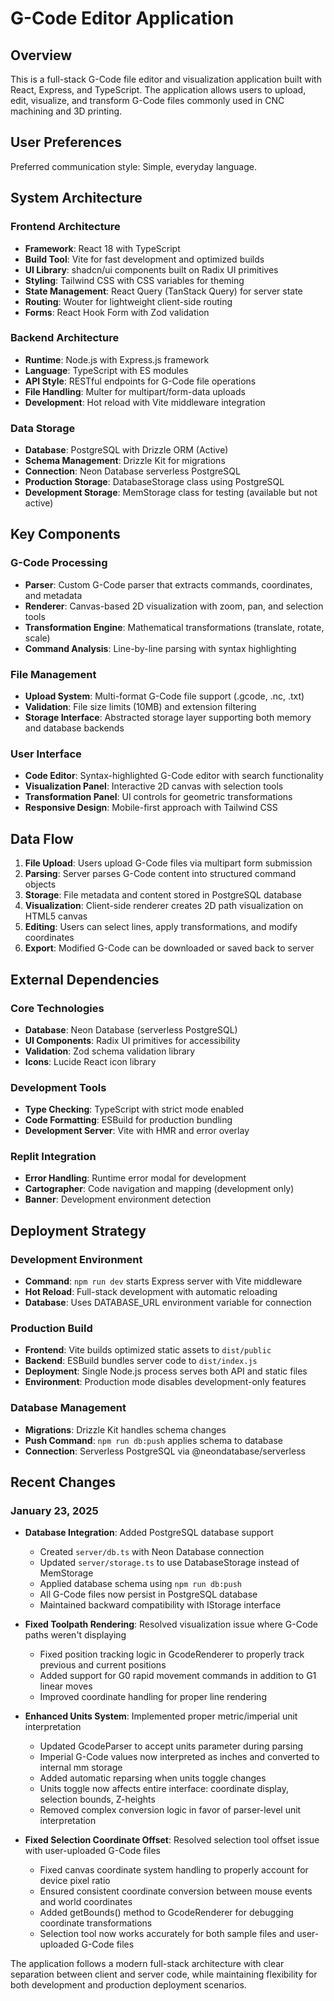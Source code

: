 # G-Code Editor Application

## Overview

This is a full-stack G-Code file editor and visualization application built with React, Express, and TypeScript. The application allows users to upload, edit, visualize, and transform G-Code files commonly used in CNC machining and 3D printing.

## User Preferences

Preferred communication style: Simple, everyday language.

## System Architecture

### Frontend Architecture
- **Framework**: React 18 with TypeScript
- **Build Tool**: Vite for fast development and optimized builds
- **UI Library**: shadcn/ui components built on Radix UI primitives
- **Styling**: Tailwind CSS with CSS variables for theming
- **State Management**: React Query (TanStack Query) for server state
- **Routing**: Wouter for lightweight client-side routing
- **Forms**: React Hook Form with Zod validation

### Backend Architecture
- **Runtime**: Node.js with Express.js framework
- **Language**: TypeScript with ES modules
- **API Style**: RESTful endpoints for G-Code file operations
- **File Handling**: Multer for multipart/form-data uploads
- **Development**: Hot reload with Vite middleware integration

### Data Storage
- **Database**: PostgreSQL with Drizzle ORM (Active)
- **Schema Management**: Drizzle Kit for migrations
- **Connection**: Neon Database serverless PostgreSQL
- **Production Storage**: DatabaseStorage class using PostgreSQL
- **Development Storage**: MemStorage class for testing (available but not active)

## Key Components

### G-Code Processing
- **Parser**: Custom G-Code parser that extracts commands, coordinates, and metadata
- **Renderer**: Canvas-based 2D visualization with zoom, pan, and selection tools
- **Transformation Engine**: Mathematical transformations (translate, rotate, scale)
- **Command Analysis**: Line-by-line parsing with syntax highlighting

### File Management
- **Upload System**: Multi-format G-Code file support (.gcode, .nc, .txt)
- **Validation**: File size limits (10MB) and extension filtering
- **Storage Interface**: Abstracted storage layer supporting both memory and database backends

### User Interface
- **Code Editor**: Syntax-highlighted G-Code editor with search functionality
- **Visualization Panel**: Interactive 2D canvas with selection tools
- **Transformation Panel**: UI controls for geometric transformations
- **Responsive Design**: Mobile-first approach with Tailwind CSS

## Data Flow

1. **File Upload**: Users upload G-Code files via multipart form submission
2. **Parsing**: Server parses G-Code content into structured command objects
3. **Storage**: File metadata and content stored in PostgreSQL database
4. **Visualization**: Client-side renderer creates 2D path visualization on HTML5 canvas
5. **Editing**: Users can select lines, apply transformations, and modify coordinates
6. **Export**: Modified G-Code can be downloaded or saved back to server

## External Dependencies

### Core Technologies
- **Database**: Neon Database (serverless PostgreSQL)
- **UI Components**: Radix UI primitives for accessibility
- **Validation**: Zod schema validation library
- **Icons**: Lucide React icon library

### Development Tools
- **Type Checking**: TypeScript with strict mode enabled
- **Code Formatting**: ESBuild for production bundling
- **Development Server**: Vite with HMR and error overlay

### Replit Integration
- **Error Handling**: Runtime error modal for development
- **Cartographer**: Code navigation and mapping (development only)
- **Banner**: Development environment detection

## Deployment Strategy

### Development Environment
- **Command**: `npm run dev` starts Express server with Vite middleware
- **Hot Reload**: Full-stack development with automatic reloading
- **Database**: Uses DATABASE_URL environment variable for connection

### Production Build
- **Frontend**: Vite builds optimized static assets to `dist/public`
- **Backend**: ESBuild bundles server code to `dist/index.js`
- **Deployment**: Single Node.js process serves both API and static files
- **Environment**: Production mode disables development-only features

### Database Management
- **Migrations**: Drizzle Kit handles schema changes
- **Push Command**: `npm run db:push` applies schema to database
- **Connection**: Serverless PostgreSQL via @neondatabase/serverless

## Recent Changes

### January 23, 2025
- **Database Integration**: Added PostgreSQL database support
  - Created `server/db.ts` with Neon Database connection
  - Updated `server/storage.ts` to use DatabaseStorage instead of MemStorage
  - Applied database schema using `npm run db:push`
  - All G-Code files now persist in PostgreSQL database
  - Maintained backward compatibility with IStorage interface

- **Fixed Toolpath Rendering**: Resolved visualization issue where G-Code paths weren't displaying
  - Fixed position tracking logic in GcodeRenderer to properly track previous and current positions
  - Added support for G0 rapid movement commands in addition to G1 linear moves
  - Improved coordinate handling for proper line rendering

- **Enhanced Units System**: Implemented proper metric/imperial unit interpretation
  - Updated GcodeParser to accept units parameter during parsing
  - Imperial G-Code values now interpreted as inches and converted to internal mm storage
  - Added automatic reparsing when units toggle changes
  - Units toggle now affects entire interface: coordinate display, selection bounds, Z-heights
  - Removed complex conversion logic in favor of parser-level unit interpretation

- **Fixed Selection Coordinate Offset**: Resolved selection tool offset issue with user-uploaded G-Code files
  - Fixed canvas coordinate system handling to properly account for device pixel ratio
  - Ensured consistent coordinate conversion between mouse events and world coordinates
  - Added getBounds() method to GcodeRenderer for debugging coordinate transformations
  - Selection tool now works accurately for both sample files and user-uploaded G-Code files

The application follows a modern full-stack architecture with clear separation between client and server code, while maintaining flexibility for both development and production deployment scenarios.

